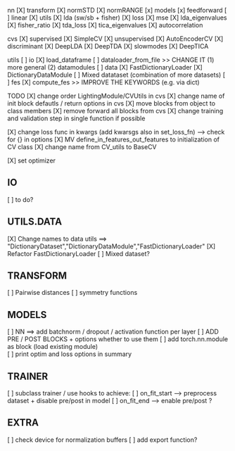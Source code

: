 nn
    [X] transform
        [X] normSTD
        [X] normRANGE
    [x] models 
        [x] feedforward
        [ ] linear
    [X] utils
        [X] lda (sw/sb + fisher)
    [X] loss
        [X] mse 
        [X] lda_eigenvalues
        [X] fisher_ratio
        [X] tda_loss
        [X] tica_eigenvalues
        [X] autocorrelation

cvs
    [X] supervised
        [X] SimpleCV
    [X] unsupervised
        [X] AutoEncoderCV
    [X] discriminant
        [X] DeepLDA 
        [X] DeepTDA
    [X] slowmodes
        [X] DeepTICA

utils 
    [ ] io
        [X] load_dataframe
        [ ] dataloader_from_file >> CHANGE IT (1) more general (2) datamodules
    [ ] data
        [X] FastDictionaryLoader
        [X] DictionaryDataModule
        [ ] Mixed datataset (combination of more datasets)
    [ ] fes
        [X] compute_fes >> IMPROVE THE KEYWORDS (e.g. via dict)

TODO
[X] change order LightingModule/CVUtils in cvs
[X] change name of init block defautls / return options in cvs
[X] move blocks from object to class members 
[X] remove forward all blocks from cvs
[X] change training and validation step in single function if possible

[X] change loss func in kwargs (add kwarsgs also in set_loss_fn) --> check for {} in options
[X] MV define_in_features_out_features to initialization of CV class
[X] change name from CV_utils to BaseCV

[X] set optimizer

## IO

[ ] to do?

## UTILS.DATA

[X] Change names to data utils ==> "DictionaryDataset","DictionaryDataModule","FastDictionaryLoader"
[X] Refactor FastDictionaryLoader
[ ] Mixed dataset?

## TRANSFORM 
 
[ ] Pairwise distances
[ ] symmetry functions

## MODELS

[ ] NN ==> add batchnorm / dropout / activation function  per layer
[ ] ADD PRE / POST BLOCKS + options whether to use them 
[ ] add torch.nn.module as block (load existing module)  
[ ] print optim and loss options in summary

## TRAINER

[ ] subclass trainer / use hooks to achieve:
    [ ] on_fit_start --> preprocess dataset + disable pre/post in model
    [ ] on_fit_end --> enable pre/post ?

## EXTRA

[ ] check device for normalization buffers 
[ ] add export function?



